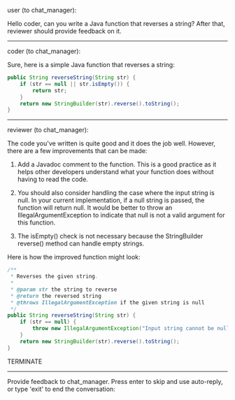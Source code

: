 user (to chat_manager):

Hello coder, can you write a Java function that reverses a string? After that, reviewer should provide feedback on it.

--------------------------------------------------------------------------------
coder (to chat_manager):

Sure, here is a simple Java function that reverses a string:

```java
public String reverseString(String str) {
    if (str == null || str.isEmpty()) {
        return str;
    }
    return new StringBuilder(str).reverse().toString();
}
```

--------------------------------------------------------------------------------
reviewer (to chat_manager):

The code you've written is quite good and it does the job well. However, there are a few improvements that can be made:

1. Add a Javadoc comment to the function. This is a good practice as it helps other developers understand what your function does without having to read the code.

2. You should also consider handling the case where the input string is null. In your current implementation, if a null string is passed, the function will return null. It would be better to throw an IllegalArgumentException to indicate that null is not a valid argument for this function.

3. The isEmpty() check is not necessary because the StringBuilder reverse() method can handle empty strings.

Here is how the improved function might look:

```java
/**
 * Reverses the given string.
 *
 * @param str the string to reverse
 * @return the reversed string
 * @throws IllegalArgumentException if the given string is null
 */
public String reverseString(String str) {
    if (str == null) {
        throw new IllegalArgumentException("Input string cannot be null");
    }
    return new StringBuilder(str).reverse().toString();
}
```
TERMINATE

--------------------------------------------------------------------------------
Provide feedback to chat_manager. Press enter to skip and use auto-reply, or type 'exit' to end the conversation: 
